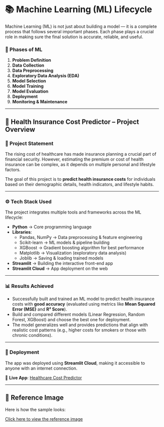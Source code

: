 # 📚 Machine Learning (ML) Lifecycle  

Machine Learning (ML) is not just about building a model — it is a complete process that follows several important phases. Each phase plays a crucial role in making sure the final solution is accurate, reliable, and useful.  

### 🔑 Phases of ML  
1. **Problem Definition**  
2. **Data Collection**  
3. **Data Preprocessing**  
4. **Exploratory Data Analysis (EDA)**  
5. **Model Selection**  
6. **Model Training**  
7. **Model Evaluation**  
8. **Deployment**  
9. **Monitoring & Maintenance**  

---

## 📝 Health Insurance Cost Predictor – Project Overview  

### 📌 Project Statement  
The rising cost of healthcare has made insurance planning a crucial part of financial security. However, estimating the premium or cost of health insurance can be complex, as it depends on multiple personal and lifestyle factors.  

The goal of this project is to **predict health insurance costs** for individuals based on their demographic details, health indicators, and lifestyle habits.  

---

### ⚙️ Tech Stack Used  
The project integrates multiple tools and frameworks across the ML lifecycle:  

- **Python** → Core programming language  
- **Libraries**:  
  - Pandas, NumPy → Data preprocessing & feature engineering  
  - Scikit-learn → ML models & pipeline building  
  - XGBoost → Gradient boosting algorithm for best performance  
  - Matplotlib → Visualization (exploratory data analysis)  
  - Joblib → Saving & loading trained models  
- **Streamlit** → Building the interactive front-end app  
- **Streamlit Cloud** → App deployment on the web  

---

### 📊 Results Achieved  
- Successfully built and trained an ML model to predict health insurance costs with **good accuracy** (evaluated using metrics like **Mean Squared Error (MSE)** and **R² Score**).  
- Build and compared different models (Linear Regression, Random Forest, XGBoost) and choose the best one for deployment.  
- The model generalizes well and provides predictions that align with realistic cost patterns (e.g., higher costs for smokers or those with chronic conditions).  

---

### 🚀 Deployment  
The app was deployed using **Streamlit Cloud**, making it accessible to anyone with an internet connection.  

🔗 **Live App**: [Healthcare Cost Predictor](https://healthcarecost-prediction.streamlit.app/)  

---

## 📸 Reference Image  
Here is how the sample looks:  

[Click here to view the reference image](reference.png)  
